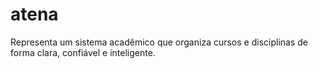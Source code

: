 # atena
Representa um sistema acadêmico que organiza cursos e disciplinas de forma clara, confiável e inteligente.
